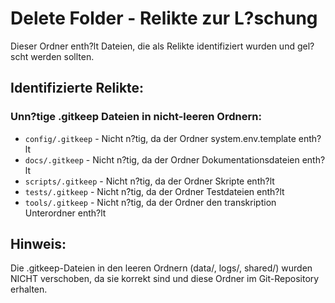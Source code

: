 # Delete Folder - Relikte zur L?schung

Dieser Ordner enth?lt Dateien, die als Relikte identifiziert wurden und gel?scht werden sollten.

## Identifizierte Relikte:

### Unn?tige .gitkeep Dateien in nicht-leeren Ordnern:
- `config/.gitkeep` - Nicht n?tig, da der Ordner system.env.template enth?lt
- `docs/.gitkeep` - Nicht n?tig, da der Ordner Dokumentationsdateien enth?lt  
- `scripts/.gitkeep` - Nicht n?tig, da der Ordner Skripte enth?lt
- `tests/.gitkeep` - Nicht n?tig, da der Ordner Testdateien enth?lt
- `tools/.gitkeep` - Nicht n?tig, da der Ordner den transkription Unterordner enth?lt

## Hinweis:
Die .gitkeep-Dateien in den leeren Ordnern (data/, logs/, shared/) wurden NICHT verschoben, da sie korrekt sind und diese Ordner im Git-Repository erhalten.
